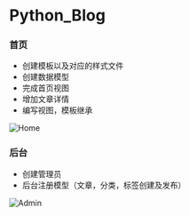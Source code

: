 # Python_Blog

### 首页
* 创建模板以及对应的样式文件
* 创建数据模型
* 完成首页视图
* 增加文章详情
* 编写视图，模板继承

![Home](https://fjun.oss-cn-qingdao.aliyuncs.com/Home.png?Expires=1524222535&OSSAccessKeyId=TMP.AQHwhw69gejRMKbDV_SCpO-0iFbCdOALOAwb39bCvlT1Il4gvAWhqL2V2giNADAtAhUA0Aux_gcNmwSJ7Qtd8uyi3lsZBJoCFGZHDwVSvEImlZEmPvldIkjHLCvN&Signature=ifWcwKr%2FPxG%2FTWzGYxhzqX4QiSY%3D)

### 后台
* 创建管理员
* 后台注册模型（文章，分类，标签创建及发布）


![Admin](https://fjun.oss-cn-qingdao.aliyuncs.com/Admin.png?Expires=1524222590&OSSAccessKeyId=TMP.AQHwhw69gejRMKbDV_SCpO-0iFbCdOALOAwb39bCvlT1Il4gvAWhqL2V2giNADAtAhUA0Aux_gcNmwSJ7Qtd8uyi3lsZBJoCFGZHDwVSvEImlZEmPvldIkjHLCvN&Signature=D7jmGR7QL4F3%2FP%2F6f9sNRLhbvdo%3D)
